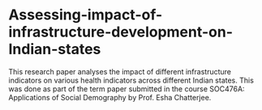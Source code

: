 # Assessing-impact-of-infrastructure-development-on-Indian-states
This research paper analyses the impact of different infrastructure indicators on various health indicators across different Indian states. This was done as part of the term paper submitted in the course SOC476A: Applications of Social Demography by Prof. Esha Chatterjee.


